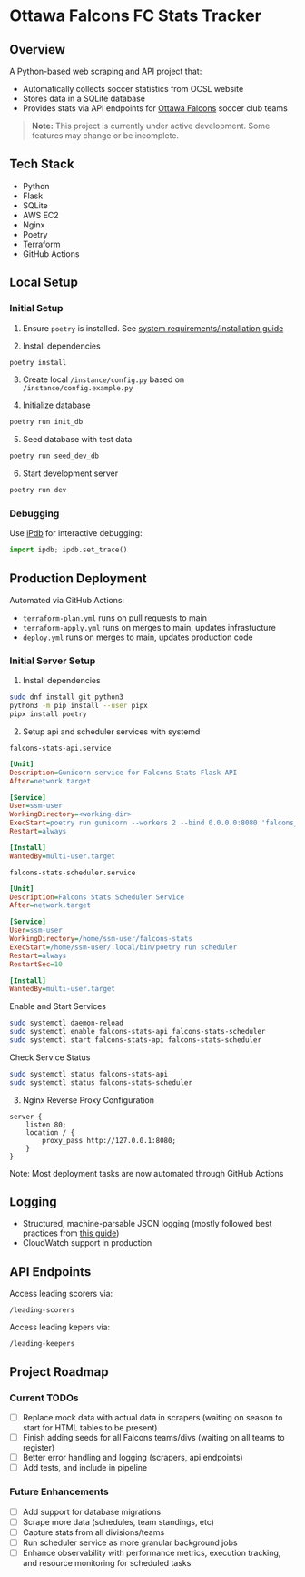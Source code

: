 # Ottawa Falcons FC Stats Tracker

## Overview

A Python-based web scraping and API project that:

- Automatically collects soccer statistics from OCSL website
- Stores data in a SQLite database
- Provides stats via API endpoints for [Ottawa Falcons](https://ottawafalcons.com/) soccer club teams

> **Note:** This project is currently under active development. Some features may change or be incomplete.

## Tech Stack

- Python
- Flask
- SQLite
- AWS EC2
- Nginx
- Poetry
- Terraform
- GitHub Actions

## Local Setup

### Initial Setup

1. Ensure `poetry` is installed. See [system requirements/installation guide](https://python-poetry.org/docs/#system-requirements)

2. Install dependencies

```bash
poetry install
```

3. Create local `/instance/config.py` based on `/instance/config.example.py`

4. Initialize database

```bash
poetry run init_db
```

5. Seed database with test data

```bash
poetry run seed_dev_db
```

6. Start development server

```bash
poetry run dev
```

### Debugging

Use [iPdb](https://pypi.org/project/ipdb/) for interactive debugging:

```python
import ipdb; ipdb.set_trace()
```

## Production Deployment

Automated via GitHub Actions:

- `terraform-plan.yml` runs on pull requests to main
- `terraform-apply.yml` runs on merges to main, updates infrastucture
- `deploy.yml` runs on merges to main, updates production code

### Initial Server Setup

1. Install dependencies

```bash
sudo dnf install git python3
python3 -m pip install --user pipx
pipx install poetry
```

2. Setup api and scheduler services with systemd

`falcons-stats-api.service`

```ini
[Unit]
Description=Gunicorn service for Falcons Stats Flask API
After=network.target

[Service]
User=ssm-user
WorkingDirectory=<working-dir>
ExecStart=poetry run gunicorn --workers 2 --bind 0.0.0.0:8080 'falcons_stats:create_app()'
Restart=always

[Install]
WantedBy=multi-user.target
```

`falcons-stats-scheduler.service`

```ini
[Unit]
Description=Falcons Stats Scheduler Service
After=network.target

[Service]
User=ssm-user
WorkingDirectory=/home/ssm-user/falcons-stats
ExecStart=/home/ssm-user/.local/bin/poetry run scheduler
Restart=always
RestartSec=10

[Install]
WantedBy=multi-user.target
```

Enable and Start Services

```bash
sudo systemctl daemon-reload
sudo systemctl enable falcons-stats-api falcons-stats-scheduler
sudo systemctl start falcons-stats-api falcons-stats-scheduler
```

Check Service Status

```bash
sudo systemctl status falcons-stats-api
sudo systemctl status falcons-stats-scheduler
```

3. Nginx Reverse Proxy Configuration

```nginx
server {
    listen 80;
    location / {
        proxy_pass http://127.0.0.1:8080;
    }
}
```

Note: Most deployment tasks are now automated through GitHub Actions

## Logging

- Structured, machine-parsable JSON logging (mostly followed best practices from [this guide](https://betterstack.com/community/guides/logging/how-to-start-logging-with-python/#structured-json-logging-in-python))
- CloudWatch support in production

## API Endpoints

Access leading scorers via:

```
/leading-scorers
```

Access leading kepers via:

```
/leading-keepers
```

## Project Roadmap

### Current TODOs

- [ ] Replace mock data with actual data in scrapers (waiting on season to start for HTML tables to be present)
- [ ] Finish adding seeds for all Falcons teams/divs (waiting on all teams to register)
- [ ] Better error handling and logging (scrapers, api endpoints)
- [ ] Add tests, and include in pipeline

### Future Enhancements

- [ ] Add support for database migrations
- [ ] Scrape more data (schedules, team standings, etc)
- [ ] Capture stats from all divisions/teams
- [ ] Run scheduler service as more granular background jobs
- [ ] Enhance observability with performance metrics, execution tracking, and resource monitoring for scheduled tasks
